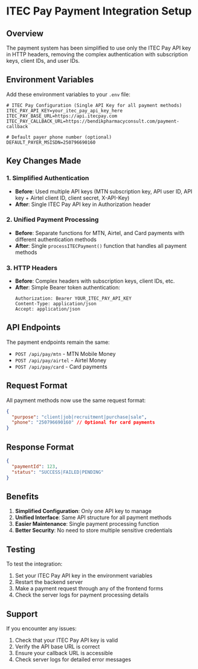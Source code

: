 # ITEC Pay Payment Integration Setup

## Overview
The payment system has been simplified to use only the ITEC Pay API key in HTTP headers, removing the complex authentication with subscription keys, client IDs, and user IDs.

## Environment Variables

Add these environment variables to your `.env` file:

```env
# ITEC Pay Configuration (Single API Key for all payment methods)
ITEC_PAY_API_KEY=your_itec_pay_api_key_here
ITEC_PAY_BASE_URL=https://api.itecpay.com
ITEC_PAY_CALLBACK_URL=https://bendikpharmacyconsult.com/payment-callback

# Default payer phone number (optional)
DEFAULT_PAYER_MSISDN=250796690160
```

## Key Changes Made

### 1. Simplified Authentication
- **Before**: Used multiple API keys (MTN subscription key, API user ID, API key + Airtel client ID, client secret, X-API-Key)
- **After**: Single ITEC Pay API key in Authorization header

### 2. Unified Payment Processing
- **Before**: Separate functions for MTN, Airtel, and Card payments with different authentication methods
- **After**: Single `processITECPayment()` function that handles all payment methods

### 3. HTTP Headers
- **Before**: Complex headers with subscription keys, client IDs, etc.
- **After**: Simple Bearer token authentication:
  ```
  Authorization: Bearer YOUR_ITEC_PAY_API_KEY
  Content-Type: application/json
  Accept: application/json
  ```

## API Endpoints

The payment endpoints remain the same:
- `POST /api/pay/mtn` - MTN Mobile Money
- `POST /api/pay/airtel` - Airtel Money
- `POST /api/pay/card` - Card payments

## Request Format

All payment methods now use the same request format:

```json
{
  "purpose": "client|job|recruitment|purchase|sale",
  "phone": "250796690160" // Optional for card payments
}
```

## Response Format

```json
{
  "paymentId": 123,
  "status": "SUCCESS|FAILED|PENDING"
}
```

## Benefits

1. **Simplified Configuration**: Only one API key to manage
2. **Unified Interface**: Same API structure for all payment methods
3. **Easier Maintenance**: Single payment processing function
4. **Better Security**: No need to store multiple sensitive credentials

## Testing

To test the integration:

1. Set your ITEC Pay API key in the environment variables
2. Restart the backend server
3. Make a payment request through any of the frontend forms
4. Check the server logs for payment processing details

## Support

If you encounter any issues:
1. Check that your ITEC Pay API key is valid
2. Verify the API base URL is correct
3. Ensure your callback URL is accessible
4. Check server logs for detailed error messages

